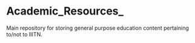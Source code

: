 # Academic_Resources_
Main repository for storing general purpose education content pertaining to/not to IIITN.
